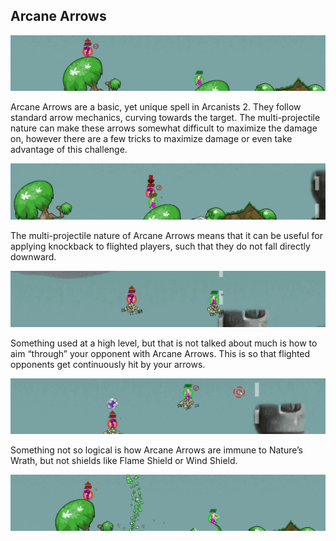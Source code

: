 ## Arcane Arrows

![arrows1](https://github.com/1IlIl/wikidata/blob/main/arcane/gifs/arcanearrows.gif)

Arcane Arrows are a basic, yet unique spell in Arcanists 2. They follow standard arrow mechanics, curving towards the target. The multi-projectile nature can make these arrows somewhat difficult to maximize the damage on, however there are a few tricks to maximize damage or even take advantage of this challenge.

![arrows1](gifs/arcanearrows2.gif)

The multi-projectile nature of Arcane Arrows means that it can be useful for applying knockback to flighted players, such that they do not fall directly downward.

![arrows1](gifs/arcanearrows3.gif)

Something used at a high level, but that is not talked about much is how to aim “through” your opponent with Arcane Arrows. This is so that flighted opponents get continuously hit by your arrows.

![arrows1](gifs/arcanearrows4.gif)

Something not so logical is how Arcane Arrows are immune to Nature’s Wrath, but not shields like Flame Shield or Wind Shield.

![arrows1](gifs/arcanearrows5.gif)
